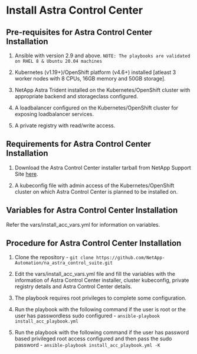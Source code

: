 Install Astra Control Center
=====

Pre-requisites for Astra Control Center Installation
------------

1. Ansible with version 2.9 and above.
`NOTE: The playbooks are validated on RHEL 8 & Ubuntu 20.04 machines`

2. Kubernetes (v1.19+)/OpenShift platform (v4.6+) installed [atleast 3 worker nodes with 8 CPUs, 16GB memory and 50GB storage].

3. NetApp Astra Trident installed on the Kubernetes/OpenShift cluster with appropriate backend and storageclass configured.

4. A loadbalancer configured on the Kubernetes/OpenShift cluster for exposing loadbalancer services.

5. A private registry with read/write access.

Requirements for Astra Control Center Installation
-----------

1. Download the Astra Control Center installer tarball from NetApp Support Site [here](https://mysupport.netapp.com/site/products/all/details/astra-control-center/downloads-tab).

2. A kubeconfig file with admin access of the Kubernetes/OpenShift cluster on which Astra Control Center is planned to be installed on.


Variables for Astra Control Center Installation
---------

Refer the vars/install_acc_vars.yml for information on variables.


Procedure for Astra Control Center Installation
--------

1. Clone the repository - `git clone https://github.com/NetApp-Automation/na_astra_control_suite.git`

2. Edit the vars/install_acc_vars.yml file and fill the variables with the information of Astra Control Center installer, cluster kubeconfig, private registry details and Astra Control Center details.

3. The playbook requires root privileges to complete some configuration.

4. Run the playbook with the following command if the user is root or the user has passwordless sudo configured - `ansible-playbook install_acc_playbook.yml`

5. Run the playbook with the following command if the user has password based privileged root access configured and then pass the sudo password - `ansible-playbook install_acc_playbook.yml -K`
